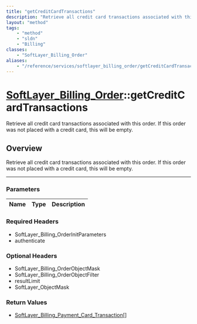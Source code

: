 ```yaml
---
title: "getCreditCardTransactions"
description: "Retrieve all credit card transactions associated with this order. If this order was not placed with a credit card, this... "
layout: "method"
tags:
    - "method"
    - "sldn"
    - "Billing"
classes:
    - "SoftLayer_Billing_Order"
aliases:
    - "/reference/services/softlayer_billing_order/getCreditCardTransactions"
---
```

# [SoftLayer_Billing_Order](/reference/services/SoftLayer_Billing_Order)::getCreditCardTransactions


Retrieve all credit card transactions associated with this order. If this order was not placed with a credit card, this will be empty.


## Overview 
Retrieve all credit card transactions associated with this order. If this order was not placed with a credit card, this will be empty.

-----

### Parameters 
|Name | Type | Description |
| --- | --- | --- |


### Required Headers
* SoftLayer_Billing_OrderInitParameters
* authenticate


### Optional Headers
* SoftLayer_Billing_OrderObjectMask
* SoftLayer_Billing_OrderObjectFilter
* resultLimit
* SoftLayer_ObjectMask

### Return Values
* <a href='/reference/datatypes/SoftLayer_Billing_Payment_Card_Transaction'>SoftLayer_Billing_Payment_Card_Transaction[] </a>




